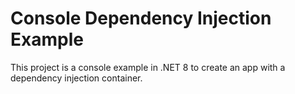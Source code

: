 # Console Dependency Injection Example

This project is a console example in .NET 8 to create an app with a dependency injection container.